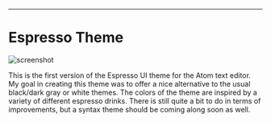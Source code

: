 
---


# Espresso Theme

![screenshot](https://raw.githubusercontent.com/mattstewart32/espresso-theme-ui/master/screenshot.png)

This is the first version of the Espresso UI theme for the Atom text editor. My goal in creating this theme was to offer a nice alternative to the usual black/dark gray or white themes. The colors of the theme are inspired by a variety of different espresso drinks. There is still quite a bit to do in terms of improvements, but a syntax theme should be coming along soon as well.
